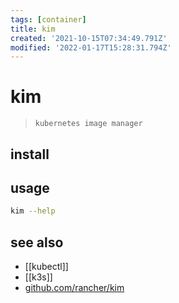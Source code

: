 ```yaml
---
tags: [container]
title: kim
created: '2021-10-15T07:34:49.791Z'
modified: '2022-01-17T15:28:31.794Z'
---
```


# kim

> `kubernetes image manager` 

## install

## usage

```sh
kim --help
```

## see also

- [[kubectl]]
- [[k3s]]
- [github.com/rancher/kim](https://github.com/rancher/kim)
